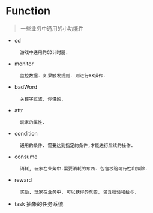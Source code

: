 # Function
> 一些业务中通用的小功能件

* cd
		
		游戏中通用的CD计时器.
		
* monitor
	
		监控数据. 如果触发规则. 则进行XX操作.

* badWord
	
		关键字过滤. 你懂的.
* attr	
		
		玩家的属性. 

* condition
		
		通用的条件. 需要达到指定的条件,才能进行后续的操作.

* consume
		
		消耗, 玩家在业务中.需要消耗的东西. 包含校验可行性和扣除.

* reward
		
		奖励, 玩家在业务中, 可以获得的东西. 包含校验和给与.

* task
		抽象的任务系统
